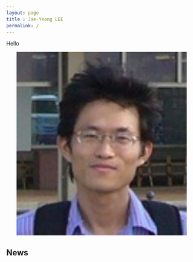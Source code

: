 ```yaml
---
layout: page
title : Jae-Yeong LEE
permalink: /
---
```

Hello

<p align="center"><img src="./images/lee.png" width="450px" /></p>

## News
